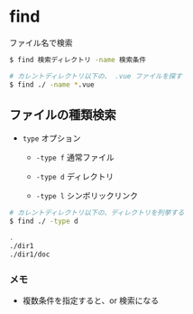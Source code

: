 # find

ファイル名で検索

```bash
$ find 検索ディレクトリ -name 検索条件
```

```bash
# カレントディレクトリ以下の、 .vue ファイルを探す
$ find ./ -name *.vue
```

## ファイルの種類検索

- `type` オプション

  - `-type f` 通常ファイル

  - `-type d` ディレクトリ

  - `-type l` シンボリックリンク

```bash
# カレントディレクトリ以下の、ディレクトリを列挙する
$ find ./ -type d

.
./dir1
./dir1/doc
```

### メモ

- 複数条件を指定すると、or 検索になる
